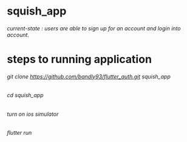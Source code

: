 # squish_app

###### current-state : users are able to sign up for an account and login into account.

# steps to running application
###### git clone https://github.com/bandly93/flutter_auth.git squish_app
###### cd squish_app
###### turn on ios simulator
###### flutter run

